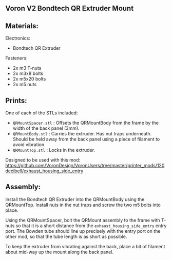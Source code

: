 ## Voron V2 Bondtech QR Extruder Mount

## Materials:

Electronics:

+ Bondtech QR Extruder

Fasteners:

+ 2x m3 T-nuts
+ 2x m3x8 bolts
+ 2x m5x20 bolts
+ 2x m5 nuts

## Prints:

One of each of the STLs included:

+ `QRMountSpacer.stl` : Offsets the QRMountBody from the frame by the width of the back panel (3mm).
+ `QRMountBody.stl` : Carries the extruder.  Has nut traps underneath.  Should be held away from the back panel using a piece of filament to avoid vibration.
+ `QRMountTop.stl` : Locks in the extruder.

Designed to be used with this mod:
https://github.com/VoronDesign/VoronUsers/tree/master/printer_mods/120decibell/exhaust_housing_side_entry


## Assembly:

Install the Bondtech QR Extruder into the QRMountBody using the QRMountTop.  Install nuts in the nut traps and screw the two m5 bolts into place.

Using the QRMountSpacer, bolt the QRMount assembly to the frame with T-nuts so that it is a short distance from the `exhaust_housing_side_entry` entry port.
The Bowden tube should line up precisely with the entry port on the other mod, so that the tube length is as short as possible.

To keep the extruder from vibrating against the back, place a bit of filament about mid-way up the mount along the back panel.
